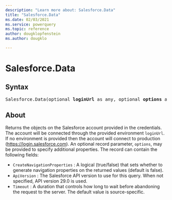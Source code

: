 ```yaml
---
description: "Learn more about: Salesforce.Data"
title: "Salesforce.Data"
ms.date: 02/03/2021
ms.service: powerquery
ms.topic: reference
author: dougklopfenstein
ms.author: dougklo

---
```

# Salesforce.Data

## Syntax

<pre>
Salesforce.Data(optional <b>loginUrl</b> as any, optional <b>options</b> as nullable record) as table
</pre>

## About

Returns the objects on the Salesforce account provided in the credentials. The account will be connected through the provided environment `loginUrl`. If no environment is provided then the account will connect to production (https://login.salesforce.com). An optional record parameter, `options`, may be provided to specify additional properties. The record can contain the following fields: 
* `CreateNavigationProperties` : A logical (true/false) that sets whether to generate navigation properties on the returned values (default is false).
* `ApiVersion` : The Salesforce API version to use for this query. When not specified, API version 29.0 is used.
* `Timeout` : A duration that controls how long to wait before abandoning the request to the server. The default value is source-specific.
